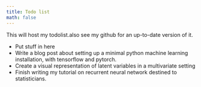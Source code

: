 ```yaml
---
title: Todo list
math: false
---
```


This will host my todolist.also see my github for an up-to-date version of it.

* Put stuff in here
* Write a blog post about setting up a minimal python machine learning installation, with tensorflow and pytorch.
* Create a visual representation of latent variables in a multivariate setting
* Finish writing my tutorial on recurrent neural network destined to statisticians.